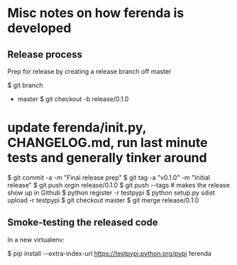 Misc notes on how ferenda is developed
======================================

Release process
---------------

Prep for release by creating a release branch off master

$ git branch
* master
$ git checkout -b release/0.1.0
# update ferenda/__init__.py, CHANGELOG.md, run last minute tests and generally tinker around
$ git commit -a -m "Final release prep"
$ git tag -a "v0.1.0" -m "Initial release"
$ git push orgin release/0.1.0
$ git push --tags # makes the release show up in Github
$ python register -r testpypi
$ python setup.py sdist upload -r testpypi
$ git checkout master
$ git merge release/0.1.0

Smoke-testing the released code
-------------------------------

In a new virtualenv:

$ pip install --extra-index-url https://testpypi.python.org/pypi ferenda

